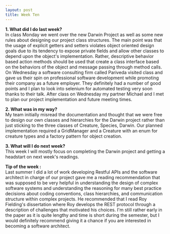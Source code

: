 ```yaml
---
layout: post
title: Week Ten
---
```

**1. What did I do last week?** 
<br>
In class Monday we went over the new Darwin Project as well as some new rules about designing our project class structures. The main point was that the usage of explicit getters and setters violates object oriented design goals due to its tendency to expose private fields and allow other classes to depend upon the object's implementation. Rather, descriptive behavior based action methods should be used that create a class interface based on the behaviors of the object and message passing through method calls. On Wednesday a software consulting firm called Pariveda visited class and gave us their spin on professional software development while promoting their company as a future employer. They definitely had a number of good points and I plan to look into selenium for automated testing very soon thanks to their talk. After class on Wednesday my partner Michael and I met to plan our project implementation and future meeting times.

**2. What was in my way?** 
<br>
My team initially misread the documentation and thought that we were free to design our own classes and hierarchies for the Darwin project rather than just sticking to the three classes of Creature, Species, Darwin. Our planned implementation required a GridManager and a Creature with an enum for creature types and a factory pattern for object creation.

**3. What will I do next week?** 
<br>
This week I will mostly focus on completing the Darwin project and getting a headstart on next week's readings.


**Tip of the week :** 
<br>
Last summer I did a lot of work developing Restful APIs and the software architect in charge of our project gave me a reading recommendation that was supposed to be very helpful in understanding the design of complex software systems and understanding the reasoning for many best practice decisions about coding conventions, class hierarchies, and communication structure within complex projects. He recommended that I read Roy Fielding's dissertation where Roy develops the REST protocol through a description of challenges that motivated his choices. I'm still rather early in the paper as it is quite lengthy and time is short during the semester, but I would definitely recommend giving it a chance if you are interested in becoming a software architect.
